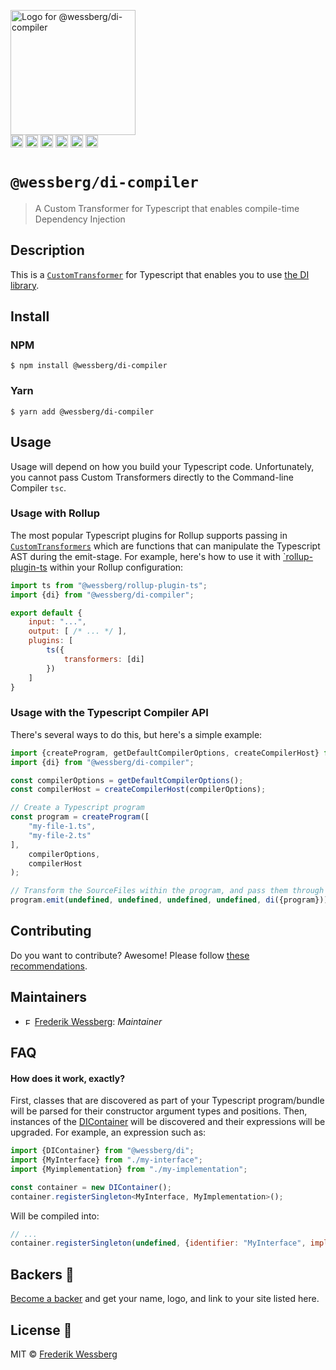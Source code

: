 <img alt="Logo for @wessberg/di-compiler" src="https://raw.githubusercontent.com/wessberg/di-compiler/master/documentation/asset/di-logo.png" height="200"></img><br>
<a href="https://npmcharts.com/compare/@wessberg/di-compiler?minimal=true"><img alt="Downloads per month" src="https://img.shields.io/npm/dm/%40wessberg%2Fdi-compiler.svg" height="20"></img></a>
<a href="https://david-dm.org/wessberg/di-compiler"><img alt="Dependencies" src="https://img.shields.io/david/wessberg/di-compiler.svg" height="20"></img></a>
<a href="https://www.npmjs.com/package/@wessberg/di-compiler"><img alt="NPM Version" src="https://badge.fury.io/js/%40wessberg%2Fdi-compiler.svg" height="20"></img></a>
<a href="https://github.com/wessberg/di-compiler/graphs/contributors"><img alt="Contributors" src="https://img.shields.io/github/contributors/wessberg%2Fdi-compiler.svg" height="20"></img></a>
<a href="https://opensource.org/licenses/MIT"><img alt="MIT License" src="https://img.shields.io/badge/License-MIT-yellow.svg" height="20"></img></a>
<a href="https://www.patreon.com/bePatron?u=11315442"><img alt="Support on Patreon" src="https://c5.patreon.com/external/logo/become_a_patron_button@2x.png" height="20"></img></a>

# `@wessberg/di-compiler`

> A Custom Transformer for Typescript that enables compile-time Dependency Injection

## Description

This is a [`CustomTransformer`](https://github.com/Microsoft/TypeScript/pull/13940) for Typescript that enables you to use [the DI library](https://github.com/wessberg/di).

## Install

### NPM

```
$ npm install @wessberg/di-compiler
```

### Yarn

```
$ yarn add @wessberg/di-compiler
```

## Usage

Usage will depend on how you build your Typescript code. Unfortunately, you cannot pass Custom Transformers directly to the Command-line Compiler `tsc`.

### Usage with Rollup

The most popular Typescript plugins for Rollup supports passing in [`CustomTransformers`](https://github.com/Microsoft/TypeScript/pull/13940) which are functions that can manipulate the Typescript AST during the emit-stage.
For example, here's how to use it with [`rollup-plugin-ts](https://github.com/wessberg/rollup-plugin-ts) within your Rollup configuration:

```javascript
import ts from "@wessberg/rollup-plugin-ts";
import {di} from "@wessberg/di-compiler";

export default {
	input: "...",
	output: [ /* ... */ ],
	plugins: [
		ts({
			transformers: [di]
		})
	]
}
```

### Usage with the Typescript Compiler API

There's several ways to do this, but here's a simple example:
```typescript
import {createProgram, getDefaultCompilerOptions, createCompilerHost} from "typescript";
import {di} from "@wessberg/di-compiler";

const compilerOptions = getDefaultCompilerOptions();
const compilerHost = createCompilerHost(compilerOptions);

// Create a Typescript program
const program = createProgram([
	"my-file-1.ts",
	"my-file-2.ts"
],
	compilerOptions,
	compilerHost
);

// Transform the SourceFiles within the program, and pass them through the 'di' transformer
program.emit(undefined, undefined, undefined, undefined, di({program}))
```

## Contributing

Do you want to contribute? Awesome! Please follow [these recommendations](./CONTRIBUTING.md).

## Maintainers

- <a href="https://github.com/wessberg"><img alt="Frederik Wessberg" src="https://avatars2.githubusercontent.com/u/20454213?s=460&v=4" height="11"></img></a> [Frederik Wessberg](https://github.com/wessberg): _Maintainer_

## FAQ

#### How does it work, exactly?

First, classes that are discovered as part of your Typescript program/bundle will be parsed for their constructor argument types and positions.
Then, instances of the [DIContainer](https://github.com/wessberg/di) will be discovered and their expressions will be upgraded.
For example, an expression such as:

```typescript
import {DIContainer} from "@wessberg/di";
import {MyInterface} from "./my-interface";
import {Myimplementation} from "./my-implementation";

const container = new DIContainer();
container.registerSingleton<MyInterface, MyImplementation>();
```

Will be compiled into:

```javascript
// ...
container.registerSingleton(undefined, {identifier: "MyInterface", implementation: MyImplementation});
```

## Backers 🏅

[Become a backer](https://www.patreon.com/bePatron?u=11315442) and get your name, logo, and link to your site listed here.

## License 📄

MIT © [Frederik Wessberg](https://github.com/wessberg)
